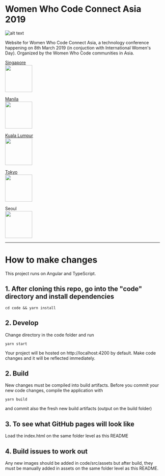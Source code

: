 # Women Who Code Connect Asia 2019

![alt text](https://lh5.googleusercontent.com/FCSr1SUywTbfP7jSDcqoNuUzzbkpR-MTsrUTj67JWDPujiXTNQU35uKdR8YPjL4YwOfkM_oI1g=w2048 "Connect Asia Logo")


Website for Women Who Code Connect Asia, a technology conference happening on 8th March 2019 (in conjuction with International Women's Day).
Organized by the Women Who Code communities in Asia.

[Singapore](https://www.womenwhocode.com/singapore)
<br><img src="https://cdnjs.cloudflare.com/ajax/libs/flag-icon-css/3.2.1/flags/1x1/sg.svg" width="88"/>


[Manila](https://www.womenwhocode.com/manila)
<br><img src="https://cdnjs.cloudflare.com/ajax/libs/flag-icon-css/3.2.1/flags/1x1/ph.svg" width="88"/>

[Kuala Lumpur](https://www.womenwhocode.com/kl)
<br><img src="https://cdnjs.cloudflare.com/ajax/libs/flag-icon-css/3.2.1/flags/1x1/my.svg" width="88"/>

[Tokyo](https://www.womenwhocode.com/tokyo)
<br><img src="https://cdnjs.cloudflare.com/ajax/libs/flag-icon-css/3.2.1/flags/1x1/jp.svg" width="88"/>

Seoul
<br><img src="https://cdnjs.cloudflare.com/ajax/libs/flag-icon-css/3.2.1/flags/1x1/kr.svg" width="88"/>

---
# How to make changes

This project runs on Angular and TypeScript.
## 1. After cloning this repo, go into the "code" directory and install dependencies
~~~~
cd code && yarn install
~~~~

## 2. Develop

Change directory in the code folder and run
~~~~
yarn start
~~~~
Your project will be hosted on http://localhost:4200 by default.
Make code changes and it will be reflected immediately.

## 2. Build
New changes must be compiled into build artifacts.
Before you commit your new code changes, compile the application with
~~~~
yarn build
~~~~
and commit also the fresh new build artifacts (output on the build folder)

## 3. To see what GitHub pages will look like
Load the index.html on the same folder level as this README

## 4. Build issues to work out
Any new images should be added in code/src/assets but after build, they must be manually added in assets on the same folder level as this README.